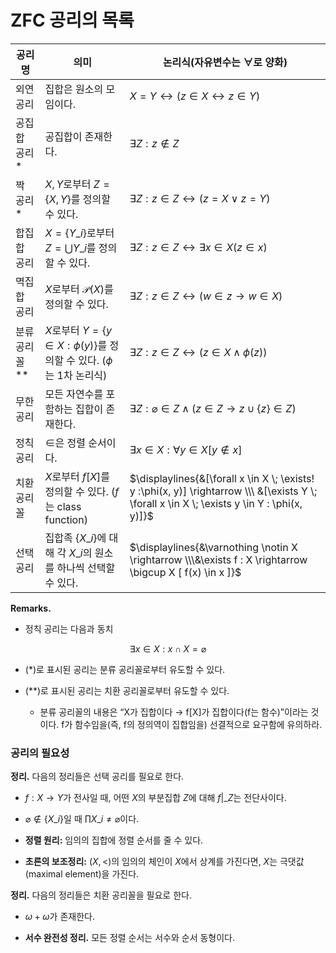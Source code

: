 # ZFC 공리의 목록
| 공리명        | 의미                                                             | 논리식(자유변수는 $\forall$로 양화)                                                                                       |
|---------------|------------------------------------------------------------------|--------------------------------------------------------------------------------------------------------------------------|
| 외연 공리     | 집합은 원소의 모임이다.                                          | $X = Y \leftrightarrow (z \in X \leftrightarrow z \in Y)$                                                                |
| 공집합 공리*  | 공집합이 존재한다.                                               | $\exists Z : z \not\in Z$                                                                                                |
| 짝 공리*      | $X, Y$로부터 $Z = \lbrace  X, Y \rbrace$를 정의할 수 있다.                  | $\exists Z : z \in Z \leftrightarrow (z = X \lor z = Y)$                                                                 |
| 합집합 공리   | $X = \lbrace  Y\_i \rbrace$로부터 $Z = \bigcup Y\_i$를 정의할 수 있다.        | $\exists Z : z \in Z \leftrightarrow \exists x \in X (z \in x)$                                                          |
| 멱집합 공리   | $X$로부터 $\mathcal{P}(X)$를 정의할 수 있다.                     | $\exists Z : z \in Z \leftrightarrow (w \in z \rightarrow w \in X)$                                                      |
| 분류 공리꼴** | $X$로부터 $Y = \lbrace  y \in X : \phi(y) \rbrace$를 정의할 수 있다. ($\phi$는 1차 논리식)        | $\exists Z : z \in Z \leftrightarrow (z \in X \land \phi(z))$                                                             |
| 무한 공리     | 모든 자연수를 포함하는 집합이 존재한다.                          | $\exists Z : \varnothing \in Z \land (z \in Z \rightarrow z \cup \lbrace  z \rbrace \in Z)$                                                   |
| 정칙 공리     | $\in$은 정렬 순서이다.                                           | $\exists x \in X : \forall y \in X [ y \not\in x]$                                                                      |
| 치환 공리꼴   | $X$로부터 $f[X]$를 정의할 수 있다. ($f$는 class function)        | $\displaylines{&[\forall x \in X \; \exists! y :\phi(x, y)] \rightarrow \\\ &[\exists Y \; \forall x \in X \; \exists y \in Y : \phi(x, y)]}$ |
| 선택 공리     | 집합족 $\lbrace  X\_i \rbrace$에 대해 각 $X\_i$의 원소를 하나씩 선택할 수 있다. | $\displaylines{&\varnothing \notin X \rightarrow \\\&\exists f : X \rightarrow \bigcup X [ f(x) \in x ]}$                  |

**Remarks.**
- 정칙 공리는 다음과 동치

$$
\exists x \in X : x \cap X = \varnothing
$$

- (*)로 표시된 공리는 분류 공리꼴로부터 유도할 수 있다.

- (**)로 표시된 공리는 치환 공리꼴로부터 유도할 수 있다.
   - 분류 공리꼴의 내용은 “X가 집합이다 → f[X]가 집합이다(f는 함수)”이라는 것이다. f가 함수임을(즉, f의 정의역이 집합임을) 선결적으로 요구함에 유의하라.

### 공리의 필요성
**정리.** 다음의 정리들은 선택 공리를 필요로 한다.

- $f: X → Y$가 전사일 때, 어떤 $X$의 부분집합 $Z$에 대해 $f\vert\_Z$는 전단사이다.

- $\varnothing \not\in \lbrace  X\_i\rbrace$일 때  $\prod X\_i \neq \varnothing$이다.

- **정렬 원리:** 임의의 집합에 정렬 순서를 줄 수 있다.

- **초른의 보조정리:** $(X, <)$의 임의의 체인이 $X$에서 상계를 가진다면, $X$는 극댓값(maximal element)을 가진다.

**정리.** 다음의 정리들은 치환 공리꼴을 필요로 한다.

- $\omega + \omega$가 존재한다.

- **서수 완전성 정리.** 모든 정렬 순서는 서수와 순서 동형이다.

